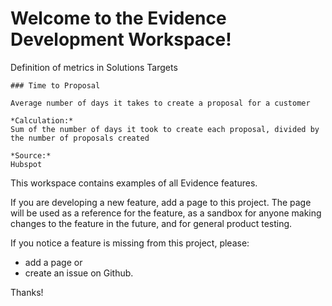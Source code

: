 # Welcome to the Evidence Development Workspace!

<Definitions>
    Definition of metrics in Solutions Targets

    ### Time to Proposal

    Average number of days it takes to create a proposal for a customer

    *Calculation:*
    Sum of the number of days it took to create each proposal, divided by the number of proposals created

    *Source:*
    Hubspot
 </Definitions>

This workspace contains examples of all Evidence features.

If you are developing a new feature, add a page to this project. The page will be used as a reference for the feature, as a sandbox for anyone making changes to the feature in the future, and for general product testing.

If you notice a feature is missing from this project, please:

- add a page or
- create an issue on Github.

Thanks!
